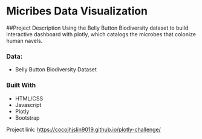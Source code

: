 # Micribes Data Visualization
##Project Description
Using the Belly Button Biodiversity dataset to build interactive dashboard with plotly, which catalogs the microbes that colonize human navels.

### Data:
* Belly Button Biodiversity Dataset
### Built With
* HTML/CSS
* Javascript
* Plotly
* Bootstrap

Project link: https://cocojhjslin9019.github.io/plotly-challenge/
